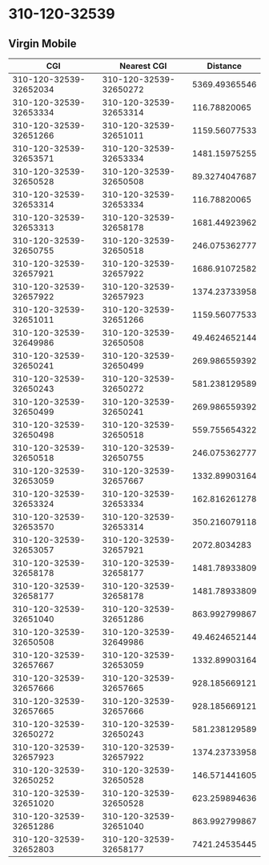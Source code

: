 # 310-120-32539
## Virgin Mobile


| CGI | Nearest CGI | Distance |
|-----|-------------|----------|
| 310-120-32539-32652034 | 310-120-32539-32650272 | 5369.49365546 |
| 310-120-32539-32653334 | 310-120-32539-32653314 | 116.78820065 |
| 310-120-32539-32651266 | 310-120-32539-32651011 | 1159.56077533 |
| 310-120-32539-32653571 | 310-120-32539-32653334 | 1481.15975255 |
| 310-120-32539-32650528 | 310-120-32539-32650508 | 89.3274047687 |
| 310-120-32539-32653314 | 310-120-32539-32653334 | 116.78820065 |
| 310-120-32539-32653313 | 310-120-32539-32658178 | 1681.44923962 |
| 310-120-32539-32650755 | 310-120-32539-32650518 | 246.075362777 |
| 310-120-32539-32657921 | 310-120-32539-32657922 | 1686.91072582 |
| 310-120-32539-32657922 | 310-120-32539-32657923 | 1374.23733958 |
| 310-120-32539-32651011 | 310-120-32539-32651266 | 1159.56077533 |
| 310-120-32539-32649986 | 310-120-32539-32650508 | 49.4624652144 |
| 310-120-32539-32650241 | 310-120-32539-32650499 | 269.986559392 |
| 310-120-32539-32650243 | 310-120-32539-32650272 | 581.238129589 |
| 310-120-32539-32650499 | 310-120-32539-32650241 | 269.986559392 |
| 310-120-32539-32650498 | 310-120-32539-32650518 | 559.755654322 |
| 310-120-32539-32650518 | 310-120-32539-32650755 | 246.075362777 |
| 310-120-32539-32653059 | 310-120-32539-32657667 | 1332.89903164 |
| 310-120-32539-32653324 | 310-120-32539-32653334 | 162.816261278 |
| 310-120-32539-32653570 | 310-120-32539-32653314 | 350.216079118 |
| 310-120-32539-32653057 | 310-120-32539-32657921 | 2072.8034283 |
| 310-120-32539-32658178 | 310-120-32539-32658177 | 1481.78933809 |
| 310-120-32539-32658177 | 310-120-32539-32658178 | 1481.78933809 |
| 310-120-32539-32651040 | 310-120-32539-32651286 | 863.992799867 |
| 310-120-32539-32650508 | 310-120-32539-32649986 | 49.4624652144 |
| 310-120-32539-32657667 | 310-120-32539-32653059 | 1332.89903164 |
| 310-120-32539-32657666 | 310-120-32539-32657665 | 928.185669121 |
| 310-120-32539-32657665 | 310-120-32539-32657666 | 928.185669121 |
| 310-120-32539-32650272 | 310-120-32539-32650243 | 581.238129589 |
| 310-120-32539-32657923 | 310-120-32539-32657922 | 1374.23733958 |
| 310-120-32539-32650252 | 310-120-32539-32650528 | 146.571441605 |
| 310-120-32539-32651020 | 310-120-32539-32650528 | 623.259894636 |
| 310-120-32539-32651286 | 310-120-32539-32651040 | 863.992799867 |
| 310-120-32539-32652803 | 310-120-32539-32658177 | 7421.24535445 |
